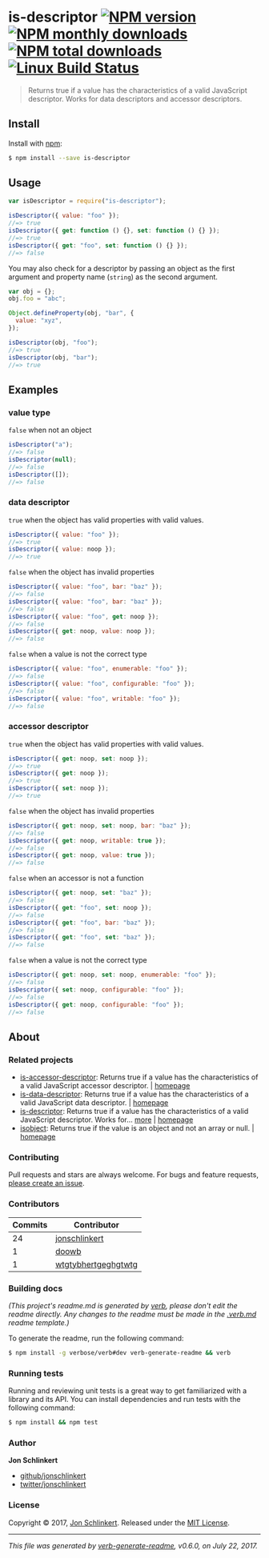 # is-descriptor [![NPM version](https://img.shields.io/npm/v/is-descriptor.svg?style=flat)](https://www.npmjs.com/package/is-descriptor) [![NPM monthly downloads](https://img.shields.io/npm/dm/is-descriptor.svg?style=flat)](https://npmjs.org/package/is-descriptor) [![NPM total downloads](https://img.shields.io/npm/dt/is-descriptor.svg?style=flat)](https://npmjs.org/package/is-descriptor) [![Linux Build Status](https://img.shields.io/travis/jonschlinkert/is-descriptor.svg?style=flat&label=Travis)](https://travis-ci.org/jonschlinkert/is-descriptor)

> Returns true if a value has the characteristics of a valid JavaScript descriptor. Works for data descriptors and accessor descriptors.

## Install

Install with [npm](https://www.npmjs.com/):

```sh
$ npm install --save is-descriptor
```

## Usage

```js
var isDescriptor = require("is-descriptor");

isDescriptor({ value: "foo" });
//=> true
isDescriptor({ get: function () {}, set: function () {} });
//=> true
isDescriptor({ get: "foo", set: function () {} });
//=> false
```

You may also check for a descriptor by passing an object as the first argument and property name (`string`) as the second argument.

```js
var obj = {};
obj.foo = "abc";

Object.defineProperty(obj, "bar", {
  value: "xyz",
});

isDescriptor(obj, "foo");
//=> true
isDescriptor(obj, "bar");
//=> true
```

## Examples

### value type

`false` when not an object

```js
isDescriptor("a");
//=> false
isDescriptor(null);
//=> false
isDescriptor([]);
//=> false
```

### data descriptor

`true` when the object has valid properties with valid values.

```js
isDescriptor({ value: "foo" });
//=> true
isDescriptor({ value: noop });
//=> true
```

`false` when the object has invalid properties

```js
isDescriptor({ value: "foo", bar: "baz" });
//=> false
isDescriptor({ value: "foo", bar: "baz" });
//=> false
isDescriptor({ value: "foo", get: noop });
//=> false
isDescriptor({ get: noop, value: noop });
//=> false
```

`false` when a value is not the correct type

```js
isDescriptor({ value: "foo", enumerable: "foo" });
//=> false
isDescriptor({ value: "foo", configurable: "foo" });
//=> false
isDescriptor({ value: "foo", writable: "foo" });
//=> false
```

### accessor descriptor

`true` when the object has valid properties with valid values.

```js
isDescriptor({ get: noop, set: noop });
//=> true
isDescriptor({ get: noop });
//=> true
isDescriptor({ set: noop });
//=> true
```

`false` when the object has invalid properties

```js
isDescriptor({ get: noop, set: noop, bar: "baz" });
//=> false
isDescriptor({ get: noop, writable: true });
//=> false
isDescriptor({ get: noop, value: true });
//=> false
```

`false` when an accessor is not a function

```js
isDescriptor({ get: noop, set: "baz" });
//=> false
isDescriptor({ get: "foo", set: noop });
//=> false
isDescriptor({ get: "foo", bar: "baz" });
//=> false
isDescriptor({ get: "foo", set: "baz" });
//=> false
```

`false` when a value is not the correct type

```js
isDescriptor({ get: noop, set: noop, enumerable: "foo" });
//=> false
isDescriptor({ set: noop, configurable: "foo" });
//=> false
isDescriptor({ get: noop, configurable: "foo" });
//=> false
```

## About

### Related projects

- [is-accessor-descriptor](https://www.npmjs.com/package/is-accessor-descriptor): Returns true if a value has the characteristics of a valid JavaScript accessor descriptor. | [homepage](https://github.com/jonschlinkert/is-accessor-descriptor "Returns true if a value has the characteristics of a valid JavaScript accessor descriptor.")
- [is-data-descriptor](https://www.npmjs.com/package/is-data-descriptor): Returns true if a value has the characteristics of a valid JavaScript data descriptor. | [homepage](https://github.com/jonschlinkert/is-data-descriptor "Returns true if a value has the characteristics of a valid JavaScript data descriptor.")
- [is-descriptor](https://www.npmjs.com/package/is-descriptor): Returns true if a value has the characteristics of a valid JavaScript descriptor. Works for… [more](https://github.com/jonschlinkert/is-descriptor) | [homepage](https://github.com/jonschlinkert/is-descriptor "Returns true if a value has the characteristics of a valid JavaScript descriptor. Works for data descriptors and accessor descriptors.")
- [isobject](https://www.npmjs.com/package/isobject): Returns true if the value is an object and not an array or null. | [homepage](https://github.com/jonschlinkert/isobject "Returns true if the value is an object and not an array or null.")

### Contributing

Pull requests and stars are always welcome. For bugs and feature requests, [please create an issue](../../issues/new).

### Contributors

| **Commits** | **Contributor**                                               |
| ----------- | ------------------------------------------------------------- |
| 24          | [jonschlinkert](https://github.com/jonschlinkert)             |
| 1           | [doowb](https://github.com/doowb)                             |
| 1           | [wtgtybhertgeghgtwtg](https://github.com/wtgtybhertgeghgtwtg) |

### Building docs

_(This project's readme.md is generated by [verb](https://github.com/verbose/verb-generate-readme), please don't edit the readme directly. Any changes to the readme must be made in the [.verb.md](.verb.md) readme template.)_

To generate the readme, run the following command:

```sh
$ npm install -g verbose/verb#dev verb-generate-readme && verb
```

### Running tests

Running and reviewing unit tests is a great way to get familiarized with a library and its API. You can install dependencies and run tests with the following command:

```sh
$ npm install && npm test
```

### Author

**Jon Schlinkert**

- [github/jonschlinkert](https://github.com/jonschlinkert)
- [twitter/jonschlinkert](https://twitter.com/jonschlinkert)

### License

Copyright © 2017, [Jon Schlinkert](https://github.com/jonschlinkert).
Released under the [MIT License](LICENSE).

---

_This file was generated by [verb-generate-readme](https://github.com/verbose/verb-generate-readme), v0.6.0, on July 22, 2017._
